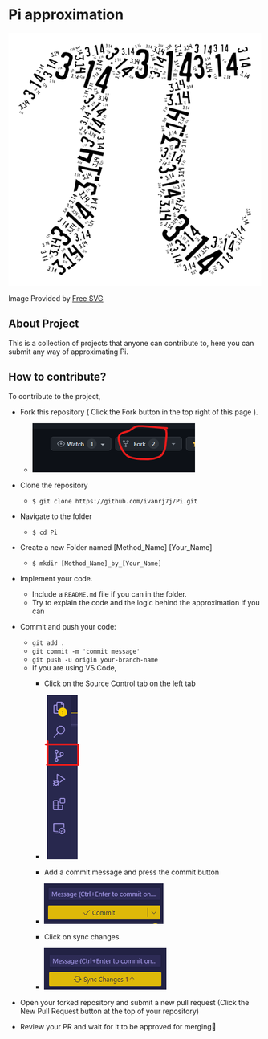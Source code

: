 # Pi approximation

<img src="pi.png" alt="PI">

Image Provided by [Free SVG](https://freesvg.org/pi-numeral-silhouette)

## About Project
This is a collection of projects that anyone can contribute to, here you can submit any way of approximating Pi.

## How to contribute?
To contribute to the project,

- Fork this repository ( Click the Fork button in the top right of this page ).
    - <img src="instruction images/fork.png" alt="fork">

- Clone the repository
    - `$ git clone https://github.com/ivanrj7j/Pi.git`
- Navigate to the folder
    - `$ cd Pi`
- Create a new Folder named [Method_Name] [Your_Name]
    - `$ mkdir [Method_Name]_by_[Your_Name]`
- Implement your code.
    - Include a `README.md` file if you can in the folder.
    - Try to explain the code and the logic behind the approximation if you can
- Commit and push your code:
    - `git add .`
    - `git commit -m 'commit message'`
    - `git push -u origin your-branch-name`
    - If you are using VS Code,
        - Click on the Source Control tab on the left tab
        - <img src='instruction images/gitRepo.png' alt='source control'>

        - Add a commit message and press the commit button
        - <img src='instruction images/commitButton.png' alt='commit button'>
        
        - Click on sync changes
        - <img src="instruction images/push.png" alt="push">
- Open your forked repository and submit a new pull request (Click the New Pull Request button at the top of your repository)

- Review your PR and wait for it to be approved for merging🎉